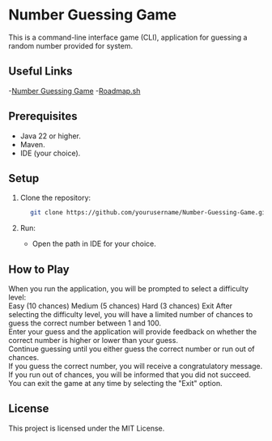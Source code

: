 # Number Guessing Game

This is a command-line interface game (CLI), application for guessing a random number provided for system.

## Useful Links

-[Number Guessing Game](https://roadmap.sh/projects/number-guessing-game)
-[Roadmap.sh](https://roadmap.sh/)

## Prerequisites

- Java 22 or higher.
- Maven.
- IDE (your choice).

## Setup
1. Clone the repository:
```sh
      git clone https://github.com/yourusername/Number-Guessing-Game.git
```
2. Run:

   - Open the path in IDE for your choice.

## How to Play
When you run the application, you will be prompted to select a difficulty level:  
Easy (10 chances)
Medium (5 chances)
Hard (3 chances)
Exit
After selecting the difficulty level, you will have a limited number of chances to guess the correct number between 1 and 100.  
Enter your guess and the application will provide feedback on whether the correct number is higher or lower than your guess.  
Continue guessing until you either guess the correct number or run out of chances.  
If you guess the correct number, you will receive a congratulatory message. If you run out of chances, you will be informed that you did not succeed.  
You can exit the game at any time by selecting the "Exit" option.  
## License
This project is licensed under the MIT License.
